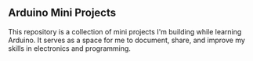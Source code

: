 ## Arduino Mini Projects

This repository is a collection of mini projects I'm building while learning Arduino. It serves as a space for me to document, share, and improve my skills in electronics and programming.

